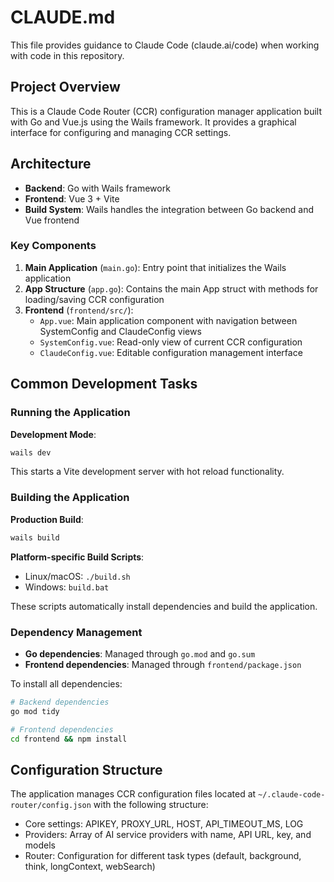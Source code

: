 # CLAUDE.md

This file provides guidance to Claude Code (claude.ai/code) when working with code in this repository.

## Project Overview

This is a Claude Code Router (CCR) configuration manager application built with Go and Vue.js using the Wails framework. It provides a graphical interface for configuring and managing CCR settings.

## Architecture

- **Backend**: Go with Wails framework
- **Frontend**: Vue 3 + Vite
- **Build System**: Wails handles the integration between Go backend and Vue frontend

### Key Components

1. **Main Application** (`main.go`): Entry point that initializes the Wails application
2. **App Structure** (`app.go`): Contains the main App struct with methods for loading/saving CCR configuration
3. **Frontend** (`frontend/src/`):
   - `App.vue`: Main application component with navigation between SystemConfig and ClaudeConfig views
   - `SystemConfig.vue`: Read-only view of current CCR configuration
   - `ClaudeConfig.vue`: Editable configuration management interface

## Common Development Tasks

### Running the Application

**Development Mode**:
```bash
wails dev
```

This starts a Vite development server with hot reload functionality.

### Building the Application

**Production Build**:
```bash
wails build
```

**Platform-specific Build Scripts**:
- Linux/macOS: `./build.sh`
- Windows: `build.bat`

These scripts automatically install dependencies and build the application.

### Dependency Management

- **Go dependencies**: Managed through `go.mod` and `go.sum`
- **Frontend dependencies**: Managed through `frontend/package.json`

To install all dependencies:
```bash
# Backend dependencies
go mod tidy

# Frontend dependencies
cd frontend && npm install
```

## Configuration Structure

The application manages CCR configuration files located at `~/.claude-code-router/config.json` with the following structure:

- Core settings: APIKEY, PROXY_URL, HOST, API_TIMEOUT_MS, LOG
- Providers: Array of AI service providers with name, API URL, key, and models
- Router: Configuration for different task types (default, background, think, longContext, webSearch)